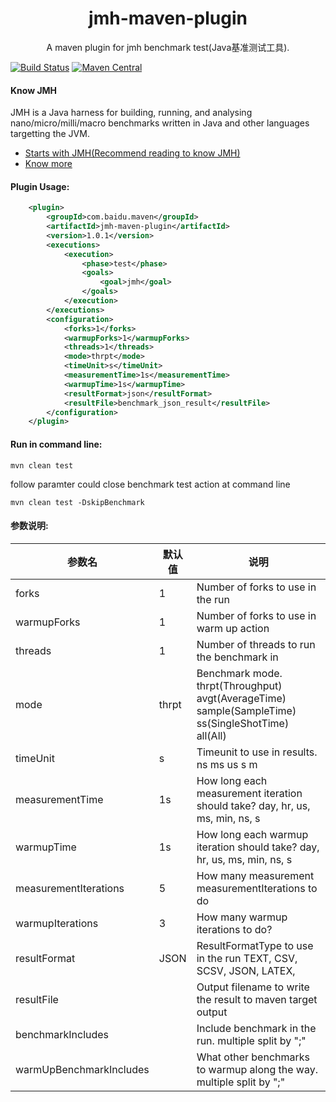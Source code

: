 
<h1 align="center">jmh-maven-plugin</h1>

<p align="center">
A maven plugin for jmh benchmark test(Java基准测试工具).
</p>


[![Build Status](https://travis-ci.org/jhunters/jmh-maven-plugin.svg?branch=master)](https://travis-ci.org/jhunters/jmh-maven-plugin)
[![Maven Central](https://maven-badges.herokuapp.com/maven-central/com.baidu.maven/jmh-maven-plugin/badge.svg)](https://maven-badges.herokuapp.com/maven-central/com.baidu.maven/jmh-maven-plugin)

#### Know JMH
JMH is a Java harness for building, running, and analysing nano/micro/milli/macro benchmarks written in Java and other languages targetting the JVM.
- [Starts with JMH(Recommend reading to know JMH)](./Document.md)
- [Know more](http://openjdk.java.net/projects/code-tools/jmh/)


#### Plugin Usage:
```xml
	<plugin>
		<groupId>com.baidu.maven</groupId>
		<artifactId>jmh-maven-plugin</artifactId>
		<version>1.0.1</version>
		<executions>
			<execution>
				<phase>test</phase>
				<goals>
					<goal>jmh</goal>
				</goals>
			</execution>
		</executions>
		<configuration>
			<forks>1</forks>
			<warmupForks>1</warmupForks>
			<threads>1</threads>
			<mode>thrpt</mode>
			<timeUnit>s</timeUnit>
			<measurementTime>1s</measurementTime>
			<warmupTime>1s</warmupTime>
			<resultFormat>json</resultFormat>
			<resultFile>benchmark_json_result</resultFile>
		</configuration>
	</plugin>
```
#### Run in command line:
```property
mvn clean test

```
follow paramter could close benchmark test action at command line 
```property
mvn clean test -DskipBenchmark

```

#### 参数说明:
参数名 |默认值 |  说明 
-|-|-
forks | 1 | Number of forks to use in the run |
warmupForks | 1 |  Number of forks to use in warm up action |
threads | 1 | Number of threads to run the benchmark in |
mode | thrpt | Benchmark mode. thrpt(Throughput) avgt(AverageTime) sample(SampleTime) ss(SingleShotTime)  all(All)|
timeUnit | s |  Timeunit to use in results.  ns ms us s m |
measurementTime | 1s | How long each measurement iteration should take?  day, hr, us, ms, min, ns, s |
warmupTime | 1s | How long each warmup iteration should take?  day, hr, us, ms, min, ns, s |
measurementIterations | 5 | How many measurement measurementIterations to do |
warmupIterations | 3 | How many warmup iterations to do? |
resultFormat | JSON | ResultFormatType to use in the run  TEXT, CSV, SCSV, JSON, LATEX, |
resultFile |  | Output filename to write the result to maven target output |
benchmarkIncludes || Include benchmark in the run. multiple split by ";" |
warmUpBenchmarkIncludes || What other benchmarks to warmup along the way. multiple split by ";" |


